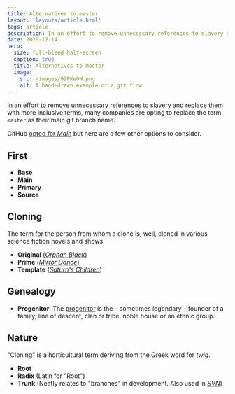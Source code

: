 ```yaml
---
title: Alternatives to master
layout: 'layouts/article.html'
tags: article
description: In an effort to remove unnecessary references to slavery and replace them with more inclusive terms, many companies are opting to replace the term `master` as their main git branch name.
date: 2020-12-14
hero:
  size: full-bleed half-screen
  caption: true
  title: Alternatives to master
  image:
    src: /images/92PKe0N.png
    alt: A hand-drawn example of a git flow
---
```


In an effort to remove unnecessary references to slavery and replace them with more inclusive terms, many companies are opting to replace the term `master` as their main git branch name.

GitHub [opted for _Main_](https://github.com/github/renaming) but here are a few other options to consider.

## First
- **Base**
- **Main**
- **Primary**
- **Source**

## Cloning

The term for the person from whom a clone is, well, cloned in various science fiction novels and shows.

- **Original** (_[Orphan Black](https://www.imdb.com/title/tt2234222/)_)
- **Prime** (_[Mirror Dance](https://en.wikipedia.org/wiki/Mirror_Dance)_)
- **Template** (_[Saturn's Children](https://www.goodreads.com/book/show/2278387.Saturn_s_Children)_)

## Genealogy
- **Progenitor**: The [progenitor](https://en.wikipedia.org/wiki/Progenitor) is the – sometimes legendary – founder of a family, line of descent, clan or tribe, noble house or an ethnic group.

## Nature

"Cloning" is a horticultural term deriving from the Greek word for _twig_.

- **Root**
- **Radix** (Latin for "Root")
- **Trunk** (Neatly relates to "branches" in development. Also used in _[SVN](https://en.wikipedia.org/wiki/Apache_Subversion)_)